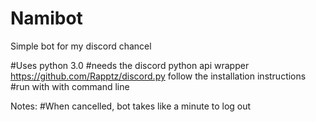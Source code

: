 # Namibot
Simple bot for my discord chancel

#Uses python 3.0
#needs the discord python api wrapper https://github.com/Rapptz/discord.py follow the installation instructions
#run with with command line

Notes:
#When cancelled, bot takes like a minute to log out
